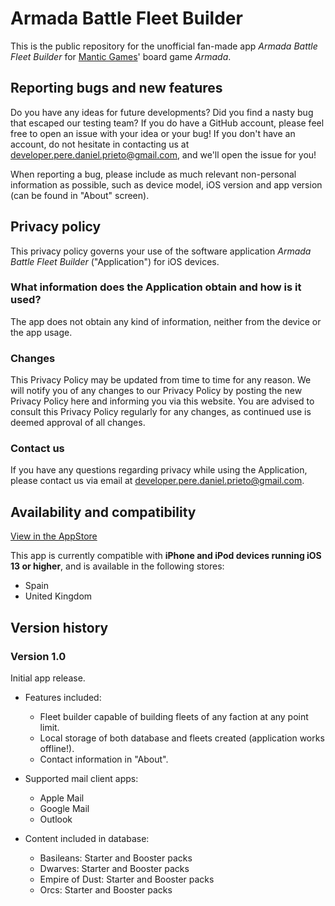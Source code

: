 # Armada Battle Fleet Builder

This is the public repository for the unofficial fan-made app _Armada Battle Fleet Builder_ for [Mantic Games](https://www.manticgames.com)' board game _Armada_.

## Reporting bugs and new features

Do you have any ideas for future developments? Did you find a nasty bug that escaped our testing team? If you do have a GitHub account, please feel free to open an issue with your idea or your bug! If you don't have an account, do not hesitate in contacting us at [developer.pere.daniel.prieto@gmail.com](mailto:developer.pere.daniel.prieto@gmail.com), and we'll open the issue for you!

When reporting a bug, please include as much relevant non-personal information as possible, such as device model, iOS version and app version (can be found in "About" screen).

## Privacy policy

This privacy policy governs your use of the software application _Armada Battle Fleet Builder_ ("Application") for iOS devices.

### What information does the Application obtain and how is it used?

The app does not obtain any kind of information, neither from the device or the app usage.

### Changes

This Privacy Policy may be updated from time to time for any reason. We will notify you of any changes to our Privacy Policy by posting the new Privacy Policy here and informing you via this website. You are advised to consult this Privacy Policy regularly for any changes, as continued use is deemed approval of all changes.

### Contact us

If you have any questions regarding privacy while using the Application, please contact us via email at [developer.pere.daniel.prieto@gmail.com](mailto:developer.pere.daniel.prieto@gmail.com).

## Availability and compatibility

[View in the AppStore](https://apps.apple.com/app/armada-battle-fleet-builder/id1575403964)

This app is currently compatible with **iPhone and iPod devices running iOS 13 or higher**, and is available in the following stores:
* Spain
* United Kingdom

## Version history

### Version 1.0

Initial app release.

* Features included:
	- Fleet builder capable of building fleets of any faction at any point limit.
	- Local storage of both database and fleets created (application works offline!).
	- Contact information in "About".

* Supported mail client apps:
	- Apple Mail
	- Google Mail
	- Outlook

* Content included in database:
	- Basileans: Starter and Booster packs
	- Dwarves: Starter and Booster packs
	- Empire of Dust: Starter and Booster packs
	- Orcs: Starter and Booster packs
